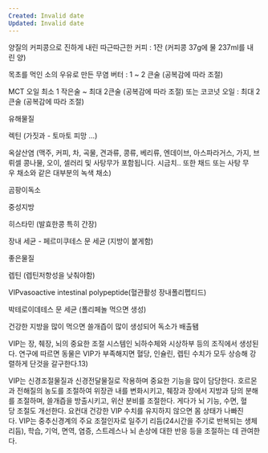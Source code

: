 ```yaml
---
Created: Invalid date
Updated: Invalid date
---
```

양질의 커피콩으로 진하게 내린 따근따근한 커피 : 1잔 (커피콩 37g에 물 237ml를 내린 양)

목초를 먹인 소의 우유로 만든 무염 버터 : 1 ~ 2 큰술 (공복감에 따라 조절)

MCT 오일 최소 1 작은술 ~ 최대 2큰술 (공복감에 따라 조절) 또는 코코넛 오일 : 최대 2큰술 (공복감에 따라 조절)

유해물질

렉틴 (가짓과 - 토마토 피망 ...)

옥살산염 (맥주, 커피, 차, 곡물, 견과류, 콩류, 베리류, 엔데이브, 아스파라거스, 가지, 브뤼셀 콩나물, 오이, 셀러리 및 사탕무가 포함됩니다. 시금치.. 또한 채드 또는 사탕 무우 채소와 같은 대부분의 녹색 채소)

곰팡이독소

중성지방

히스타민 (발효한콩 특히 간장)

장내 세균 - 페르미쿠테스 문 세균 (지방이 붙게함)

좋은물질

렙틴 (렙틴저항성을 낮춰야함)

VIPvasoactive intestinal polypeptide(혈관활성 장내폴리펩티드)

박테로이데테스 문 세균 (폴리페놀 먹으면 생성)

건강한 지방을 많이 먹으면 쓸개즙이 많이 생성되어 독소가 배출됌

VIP는 장, 췌장, 뇌의 중요한 조절 시스템인 뇌하수체와 시상하부 등의 조직에서 생성된다. 연구에 따르면 동물은 VIP가 부족해지면 혈당, 인슐린, 렙틴 수치가 모두 상승해 강렬하게 단것을 갈구한다.13)

VIP는 신경조절물질과 신경전달물질로 작용하며 중요한 기능을 많이 담당한다. 호르몬과 전해질의 농도를 조절하여 위장관 내를 변화시키고, 췌장과 장에서 지방과 당의 분해를 조절하며, 쓸개즙을 방출시키고, 위산 분비를 조절한다. 게다가 뇌 기능, 수면, 혈당 조절도 개선한다. 요컨대 건강한 VIP 수치를 유지하지 않으면 몸 상태가 나빠진다. VIP는 중추신경계의 주요 조절인자로 일주기 리듬(24시간을 주기로 반복되는 생체리듬), 학습, 기억, 면역, 염증, 스트레스나 뇌 손상에 대한 반응 등을 조절하는 데 관여한다.